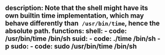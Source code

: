description: Note that the shell might have its own builtin time implementation, which may behave differently than` /usr/bin/time`, hence the absolute path.
functions:
  shell:
    - code: /usr/bin/time /bin/sh
  suid:
    - code: ./time /bin/sh -p
  sudo:
    - code: sudo /usr/bin/time /bin/sh
---
